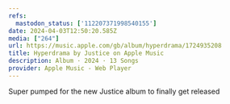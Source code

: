 ```yaml
---
refs:
  mastodon_status: ['112207371998540155']
date: 2024-04-03T12:50:20.585Z
media: ["264"]
url: https://music.apple.com/gb/album/hyperdrama/1724935208
title: Hyperdrama by Justice on Apple Music
description: Album · 2024 · 13 Songs
provider: Apple Music - Web Player
---
```


Super pumped for the new Justice album to finally get released
